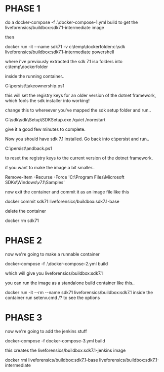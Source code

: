 # PHASE 1

do a docker-compose -f .\docker-compose-1.yml build
to get the liveforensics/buildbox:sdk7.1-intermediate image

then 

docker run -it --name sdk71 -v c:\temp\dockerfolder:c:\sdk liveforensics/buildbox:sdk7.1-intermediate powershell

where i've previously extracted the sdk 7.1 iso folders into c:\temp\dockerfolder

inside the running container..

C:\persist\takeownership.ps1

this will set the registry keys for an older version of the dotnet framework, which fools the sdk installer into working!

change this to whereever you've mapped the sdk setup folder and run..

 C:\sdk\sdk\Setup\SDKSetup.exe /quiet /norestart

 give it a good few minutes to complete.

 Now you should have sdk 7.1 installed. Go back into c:\persist and run..

 C:\persist\andback.ps1

 to reset the registry keys to the current version of the dotnet framework.

if you want to make the image a bit smaller..

Remove-Item -Recurse -Force 'C:\Program Files\Microsoft SDKs\Windows\v7.1\Samples\'

now exit the container and commit it as an image file like this

docker commit sdk71 liveforensics/buildbox:sdk7.1-base

delete the container

docker rm sdk71

# PHASE 2
now we're going to make a runnable container

docker-compose -f .\docker-compose-2.yml build

which will give you liveforensics/buildbox:sdk7.1

you can run the image as a standalone build container like this..

docker run -it --rm --name sdk71 liveforensics/buildbox:sdk7.1
inside the container run setenv.cmd /? to see the options


# PHASE 3

now we're going to add the jenkins stuff

docker-compose -f docker-compose-3.yml build

this creates the liveforensics/buildbox:sdk7.1-jenkins image

docker rmi liveforensics/buildbox:sdk7.1-base liveforensics/buildbox:sdk7.1-intermediate

